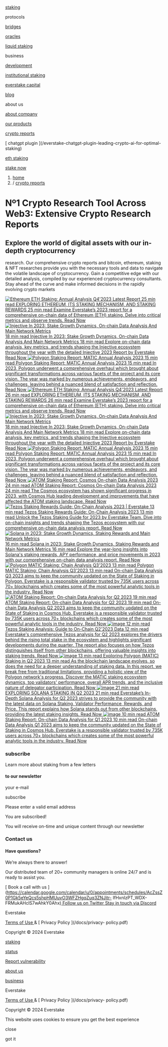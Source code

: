 [](/)

[ staking ](/staking)

protocols

[ bridges ](/bridges)

[ oracles ](/oracles)

[ liquid staking ](/liquid-staking)

business

[ development ](/products/)

[ institutional staking ](/institutional-staking)

[ everstake capital ](https://everstake.capital/)

[ blog ](/blog)

about us

[ about company ](/about)

[ our products ](/products)

[ crypto reports ](/crypto-reports)

[ chatgpt plugin ](/everstake-chatgpt-plugin-leading-crypto-ai-for-optimal-
staking)

[ eth staking ](/staking/ethereum)

[stake now](/staking)

[](/)

  1. [home](/)
  2. / [ crypto reports ](/crypto-reports)

# Nº1 Crypto Research Tool Across Web3: Extensive Crypto Research Reports

##  Explore the world of digital assets with our in-depth cryptocurrency
research. Our comprehensive crypto reports and bitcoin, ethereum, staking &
NFT researches provide you with the necessary tools and data to navigate the
volatile landscape of cryptocurrency. Gain a competitive edge with our
detailed analysis, compiled by our experienced cryptocurrency consultants.
Stay ahead of the curve and make informed decisions in the rapidly evolving
crypto markets

[![Ethereum ETH Staking: Annual Analysis Q4'2023](/_nuxt/img/ethereum-staking-report-2023.138c1d5.webp) Latest Report  25 min read EXPLORING ETHEREUM, ITS STAKING MECHANISM, AND STAKING REWARDS 25 min read Examine Everstake’s 2023 report for a comprehensive on-chain data of Ethereum (ETH) staking. Delve into critical metrics and observe trends. Read Now ](/crypto-reports/ethereum-staking-report-2023)[![Injective In 2023: Stake Growth Dynamics, On-chain Data Analysis And Main Network Metrics](/_nuxt/img/injective-in-2023-onchain-data-analysis-and-main-network-metrics.35df25b.webp) 18 min read Injective In 2023: Stake Growth Dynamics, On-chain Data Analysis And Main Network Metrics 18 min read Explore on-chain data analysis, key metrics, and trends shaping the Injective ecosystem throughout the year with the detailed Injective 2023 Report by Everstake Read Now ](/crypto-reports/injective-in-2023-onchain-data-analysis-and-main-network-metrics)[![Polygon Staking Report: MATIC Annual Analysis 2023](/_nuxt/img/polygon-staking-report-matic-annual-analysis-2023.7994930.webp) 15 min read Polygon Staking Report: MATIC Annual Analysis 2023 15 min read In 2023, Polygon underwent a comprehensive overhaul which brought about significant transformations across various facets of the project and its core vision. The year was marked by numerous achievements, endeavors, and challenges, leaving behind a nuanced blend of satisfaction and reflection.  Read Now ](/crypto-reports/polygon-staking-report-matic-annual-analysis-2023)[![Ethereum ETH Staking: Annual Analysis Q4'2023](/_nuxt/img/ethereum-staking-report-2023.138c1d5.webp) Latest Report  26 min read EXPLORING ETHEREUM, ITS STAKING MECHANISM, AND STAKING REWARDS 26 min read Examine Everstake’s 2023 report for a comprehensive on-chain data of Ethereum (ETH) staking. Delve into critical metrics and observe trends. Read Now ](/crypto-reports/ethereum-staking-report-2023)[![Injective In 2023: Stake Growth Dynamics, On-chain Data Analysis And Main Network Metrics](/_nuxt/img/injective-in-2023-onchain-data-analysis-and-main-network-metrics.35df25b.webp) 18 min read Injective In 2023: Stake Growth Dynamics, On-chain Data Analysis And Main Network Metrics 18 min read Explore on-chain data analysis, key metrics, and trends shaping the Injective ecosystem throughout the year with the detailed Injective 2023 Report by Everstake Read Now ](/crypto-reports/injective-in-2023-onchain-data-analysis-and-main-network-metrics)[![Polygon Staking Report: MATIC Annual Analysis 2023](/_nuxt/img/polygon-staking-report-matic-annual-analysis-2023.7994930.webp) 15 min read Polygon Staking Report: MATIC Annual Analysis 2023 15 min read In 2023, Polygon underwent a comprehensive overhaul which brought about significant transformations across various facets of the project and its core vision. The year was marked by numerous achievements, endeavors, and challenges, leaving behind a nuanced blend of satisfaction and reflection.  Read Now ](/crypto-reports/polygon-staking-report-matic-annual-analysis-2023)[![ATOM Staking Report: Cosmos On-chain Data Analysis 2023](/_nuxt/img/atom-staking-report-cosmos-on-chain-data-analysis-2023.b8cd397.webp) 24 min read ATOM Staking Report: Cosmos On-chain Data Analysis 2023 24 min read The Cosmos ecosystem has shown significant progress in 2023, with Cosmos Hub leading development and improvements that have affected the ATOM staking landscape. Read Now ](/crypto-reports/atom-staking-report-cosmos-on-chain-data-analysis-2023)[![Tezos Staking Rewards Guide: On-Chain Analysis 2023 | Everstake](/_nuxt/img/tezos-staking-rewards-guide-on-chain-analysis-2023.cbd0d4f.webp) 13 min read Tezos Staking Rewards Guide: On-Chain Analysis 2023 13 min read Unlock the Tezos Staking Guide for 2023 by Everstake Team. Dive into on-chain insights and trends shaping the Tezos ecosystem with our comprehensive on-chain data analysis report. Read Now ](/crypto-reports/tezos-staking-rewards-guide-on-chain-analysis-2023)[![Solana in 2023: Stake Growth Dynamics, Staking Rewards and Main Network Metrics](/_nuxt/img/solana-in-2023-stake-growth-dynamics-staking-rewards-and-main-network-metrics.0126e4e.webp) 16 min read Solana in 2023: Stake Growth Dynamics, Staking Rewards and Main Network Metrics 16 min read Explore the year-long insights into Solana's staking rewards, APY performance, and price movements in 2023 with our comprehensive on-chain data analysis report. Read Now ](/crypto-reports/solana-in-2023-stake-growth-dynamics-staking-rewards-and-main-network-metrics)[![Polygon MATIC Staking: Chain Analysis Q3'2023](/_nuxt/img/polygon-matic-staking-rewards-on-chain-analysis-q3-2023.805871a.webp) 13 min read Polygon MATIC Staking: Chain Analysis Q3'2023 13 min read On-chain Data Analysis Q3 2023 aims to keep the community updated on the State of Staking in Polygon. Everstake is a responsible validator trusted by 735K users across 70+ blockchains which creates some of the most powerful analytic tools in the industry. Read Now ](/crypto-reports/polygon-matic-staking-rewards-on-chain-analysis-q3-2023)[![ATOM Staking Report: On-chain Data Analysis for Q2 2023](/_nuxt/img/atom-staking-report-on-chain-data-analysis-for-q2-2023.3c27ece.webp) 19 min read ATOM Staking Report: On-chain Data Analysis for Q2 2023 19 min read On-chain Data Analysis Q2 2023 aims to keep the community updated on the State of Staking in Cosmos Hub. Everstake is a responsible validator trusted by 735K users across 70+ blockchains which creates some of the most powerful analytic tools in the industry. Read Now ](/crypto-reports/atom-staking-report-on-chain-data-analysis-for-q2-2023)[![image](/_nuxt/img/tezos-staking-guide-on-chain-analysis-q2-2023-everstake.e74ab3b.webp) 12 min read Tezos Staking Analysis: Guide to On-Chain Q2'2023 Data 12 min read Everstake's comprehensive Tezos analysis for Q2 2023 explores the drivers behind the rising total stake in the ecosystem and highlights significant developments during the quarter. The report also focuses on how Tezos distinguishes itself from other blockchains, offering valuable insights into staking trends. Read Now ](/crypto-reports/tezos-staking-guide-on-chain-analysis-q2-2023-everstake)[![image](/_nuxt/img/polygon-matic-staking-rewards-on-chain-analysis-q2-2023.f9adfb3.webp) 13 min read Exploring Polygon (MATIC) Staking in Q2 2023 13 min read As the blockchain landscape evolves, so does the need for a deeper understanding of staking data. In this report, we break free from traditional limitations, providing a holistic view of the Polygon network's progress. Discover the MATIC staking ecosystem dynamics, top validators' performance, overall APR trends, and the inclusive nature of delegator participation. Read Now ](/crypto-reports/polygon-matic-staking-rewards-on-chain-analysis-q2-2023)[![image](/_nuxt/img/solana-staking-rewards-on-chain-analysis-q2-2023.50a6d6d.webp) 21 min read EXPLORING SOLANA STAKING IN Q2 2023 21 min read Everstake’s In-Depth Solana Analysis for Q2 2023 strives to provide the community with the latest data on Solana Staking, Validator Performance, Rewards, and Price. This report explains how Solana stands out from other blockchains, providing the latest staking insights. Read Now ](/crypto-reports/solana-staking-rewards-on-chain-analysis-q2-2023)[![image](/_nuxt/img/atom-staking-report-on-chain-data-analysis-for-q1-2023.f774776.webp) 10 min read ATOM Staking Report: On-chain Data Analysis for Q1 2023 10 min read On-chain Data Analysis Q1 2023 aims to keep the community updated on the State of Staking in Cosmos Hub. Everstake is a responsible validator trusted by 735K users across 70+ blockchains which creates some of the most powerful analytic tools in the industry. Read Now ](/crypto-reports/atom-staking-report-on-chain-data-analysis-for-q1-2023)

### subscribe

Learn more about staking from a few letters

#### to our newsletter

your e-mail

subscribe

Please enter a valid email address

You are subscribed!

You will receive on-time and unique content through our newsletter

###  Contact us

####  Have questions?  
We’re always there to answer!

Our distributed team of 20+ community managers is online 24/7 and is ready to
assist you.

[ Book a call with us
](https://calendar.google.com/calendar/u/0/appointments/schedules/AcZssZ0P1Gk5eYeQcs5shpHMUuvO3WFZHgqZuq3ZNJitr-
IfHxnIzPT_WDX-FRMukAHclS7wAhkY0Ahx)[ Follow us on Twitter
](https://twitter.com/everstake_pool)[ Stay in touch via Discord
](https://discord.gg/NvcW47V3Xb)

Everstake

[ Terms of Use ](/docs/terms-of-use.pdf) & [ Privacy Policy ](/docs/privacy-
policy.pdf)

Copyright © 2024 Everstake

[ staking ](/staking)

[ status ](https://status.everstake.one/)

[ Report vulnerability ](/report-vulnerability)

[ about us ](/about)

[ business ](/institutional-staking)

[](https://twitter.com/everstake_pool) [](https://www.reddit.com/r/Everstake/)
[](https://www.linkedin.com/company/everstakeofficial/)
[](https://www.youtube.com/@everstake7336)

[](https://www.stakingrewards.com/savings/everstake/)

Everstake

[ Terms of Use ](/docs/terms-of-use.pdf) & [ Privacy Policy ](/docs/privacy-
policy.pdf)

Copyright © 2024 Everstake

This website uses cookies to ensure you get the best experience

close

got it


